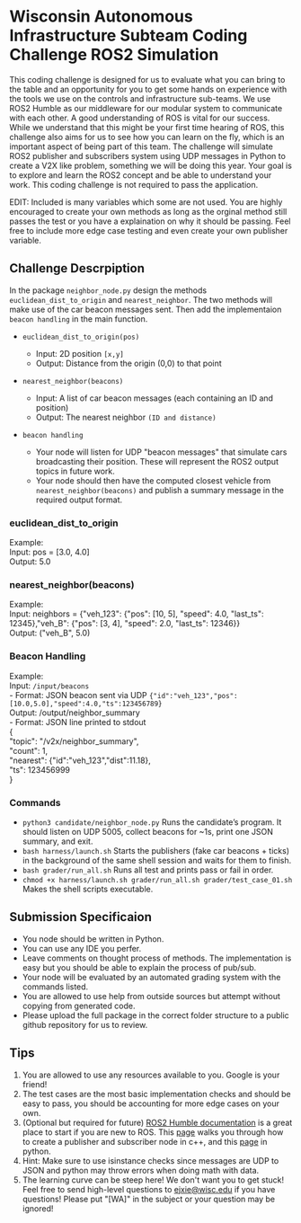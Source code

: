 # Wisconsin Autonomous Infrastructure Subteam Coding Challenge ROS2 Simulation 

This coding challenge is designed for us to evaluate what you can bring to the table and an opportunity for you to get some hands on experience with the tools we use on the controls and infrastructure sub-teams. We use ROS2 Humble as our middleware for our modular system to communicate with each other. A good understanding of ROS is vital for our success. While we understand that this might be your first time hearing of ROS, this challenge also aims for us to see how you can learn on the fly, which is an important aspect of being part of this team. The challenge will simulate ROS2 publisher and subscribers system using UDP messages in Python to create a V2X like problem, something we will be doing this year. Your goal is to explore and learn the ROS2 concept and be able to understand your work. This coding challenge is not required to pass the application. 

EDIT: Included is many variables which some are not used. You are highly encouraged to create your own methods as long as the orginal method still passes the test or you have a explaination on why it should be passing. Feel free to include more edge case testing and even create your own publisher variable. 

## Challenge Descrpiption

In the package `neighbor_node.py` design the methods `euclidean_dist_to_origin` and `nearest_neighbor`. The two methods will make use of the car beacon messages sent. Then add the implementaion `beacon handling` in the main function. 

- `euclidean_dist_to_origin(pos)`
    - Input: 2D position `[x,y]`
    - Output: Distance from the origin (0,0) to that point

- `nearest_neighbor(beacons)`
    - Input: A list of car beacon messages (each containing an ID and position) 
    - Output: The nearest neighbor `(ID and distance)`

- `beacon handling`
    - Your node will listen for UDP "beacon messages" that simulate cars broadcasting their position. These will represent the ROS2 output topics in future work.
    - Your node should then have the computed closest vehicle from `nearest_neighbor(beacons)` and publish a summary message in the required output format. 


### euclidean_dist_to_origin
Example:   
    Input: pos = [3.0, 4.0]   
    Output: 5.0    

### nearest_neighbor(beacons)  
Example:    
    Input: neighbors = {"veh_123": {"pos": [10, 5], "speed": 4.0, "last_ts": 12345},"veh_B":   {"pos": [3, 4],  "speed": 2.0, "last_ts": 12346}}   
    Output: ("veh_B", 5.0)   

### Beacon Handling  
Example:   
    Input: `/input/beacons`   
    - Format: JSON beacon sent via UDP `{"id":"veh_123","pos":[10.0,5.0],"speed":4.0,"ts":123456789}`    
    Output: /output/neighbor_summary    
    - Format: JSON line printed to stdout    
    {     
        "topic": "/v2x/neighbor_summary",    
        "count": 1,    
        "nearest": {"id":"veh_123","dist":11.18},    
        "ts": 123456999     
    }   
    
### Commands
- `python3 candidate/neighbor_node.py` Runs the candidate’s program. It should listen on UDP 5005, collect beacons for ~1s, print one JSON summary, and exit.    
- `bash harness/launch.sh` Starts the publishers (fake car beacons + ticks) in the background of the same shell session and waits for them to finish.    
- `bash grader/run_all.sh` Runs all test and prints pass or fail in order.
- `chmod +x harness/launch.sh grader/run_all.sh grader/test_case_01.sh` Makes the shell scripts executable.     

    

## Submission Specificaion
- You node should be written in Python.
- You can use any IDE you perfer.
- Leave comments on thought process of methods. The implementation is easy but you should be able to explain the process of pub/sub.
- Your node will be evaluated by an automated grading system with the commands listed.
- You are allowed to use help from outside sources but attempt without copying from generated code.
- Please upload the full package in the correct folder structure to a public github repository for us to review.  



## Tips

1. You are allowed to use any resources available to you. Google is your friend!
2. The test cases are the most basic implementation checks and should be easy to pass, you should be accounting for more edge cases on your own. 
3. (Optional but required for future) [ROS2 Humble documentation](https://docs.ros.org/en/foxy/Releases/Release-Humble-Hawksbill.html) is a great place to start if you are new to ROS. This [page](https://docs.ros.org/en/humble/Tutorials/Beginner-Client-Libraries/Writing-A-Simple-Cpp-Publisher-And-Subscriber.html) walks you through how to create a publisher and subscriber node in c++, and this [page](https://docs.ros.org/en/humble/Tutorials/Beginner-Client-Libraries/Writing-A-Simple-Py-Publisher-And-Subscriber.html) in python.
4. Hint: Make sure to use isinstance checks since messages are UDP to JSON and python may throw errors when doing math with data.
5. The learning curve can be steep here! We don't want you to get stuck! Feel free to send high-level questions to ejxie@wisc.edu if you have questions! Please put "[WA]" in the subject or your question may be ignored!
